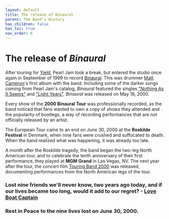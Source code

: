 ```yaml
---
layout: default
title: The release of Binaural
parent: The Band's History
has_children: false
has_toc: true
nav_order: 6
---
```


# The release of *Binaural*

After touring for [Yield](https://pearljamopedia.ml/docs/Albums/Studio/Yield), Pearl Jam took a break, but entered the studio once again in September of 1999 to record [Binaural](https://pearljamopedia.ml/docs/Albums/Studio/Binaural). This was drummer [Matt Cameron](https://pearljamopedia.ml/docs/Notable-Mentions/Current-Members/Matt-Cameron)'s first album with the band. Including some of the darker songs coming from Pearl Jam's catalog, *Binaural* featured the singles ["Nothing As It Seems"](https://pearljamopedia.ml/docs/Albums/Studio/Binaural) and ["Light Years"](https://pearljamopedia.ml/docs/Albums/Studio/Binaural). *Binaural* was released on May 16, 2000.

Every show of the **2000 Binaural Tour** was professionally recorded, as the band noticed that fans wanted to own a copy of shows they attended and the popularity of bootlegs, a way of recording performances that are not officially released by an artist. 

The European Tour came to an end on June 30, 2000 at the **Roskilde Festival** in Denmark, when nine fans were crushed and suffocated to death. When the band realized what was happening, it was already too late.

A month after the Roskilde tragedy, the band began the two-leg North American tour, and to celebrate the tenth anniversary of their first performance, they played at **MGM Grand** in Las Vegas, NV. The next year after the tour, the concert film [Touring Band 2000](https://pearljamopedia.ml/docs/Notable-Mentions/Television-Film/Touring-Band-2000) was released, documenting performances from the North American legs of the tour.

### Lost nine friends we'll never know, two years ago today, and if our lives became too long, would it add to our regret? - [Love Boat Captain](https://pearljamopedia.ml/docs/Albums/Studio/Riot-Act)
### Rest in Peace to the nine lives lost on June 30, 2000.

